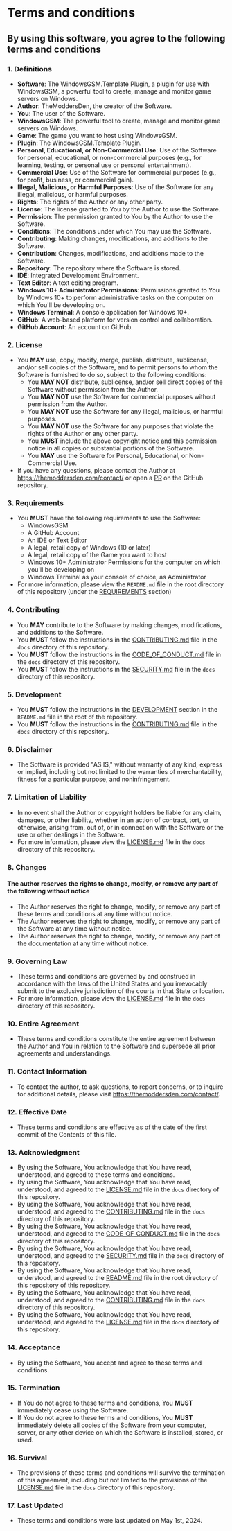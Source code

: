 # Terms and conditions

## By using this software, you agree to the following terms and conditions

### 1. Definitions

- **Software**: The WindowsGSM.Template Plugin, a plugin for use with WindowsGSM, a powerful tool to create, manage and monitor game servers on Windows.
- **Author**: TheModdersDen, the creator of the Software.
- **You**: The user of the Software.
- **WindowsGSM**: The powerful tool to create, manage and monitor game servers on Windows.
- **Game**: The game you want to host using WindowsGSM.
- **Plugin**: The WindowsGSM.Template Plugin.
- **Personal, Educational, or Non-Commercial Use**: Use of the Software for personal, educational, or non-commercial purposes (e.g., for learning, testing, or personal use or personal entertainment).
- **Commercial Use**: Use of the Software for commercial purposes (e.g., for profit, business, or commercial gain).
- **Illegal, Malicious, or Harmful Purposes**: Use of the Software for any illegal, malicious, or harmful purposes.
- **Rights**: The rights of the Author or any other party.
- **License**: The license granted to You by the Author to use the Software.
- **Permission**: The permission granted to You by the Author to use the Software.
- **Conditions**: The conditions under which You may use the Software.
- **Contributing**: Making changes, modifications, and additions to the Software.
- **Contribution**: Changes, modifications, and additions made to the Software.
- **Repository**: The repository where the Software is stored.
- **IDE**: Integrated Development Environment.
- **Text Editor**: A text editing program.
- **Windows 10+ Administrator Permissions**: Permissions granted to You by Windows 10+ to perform administrative tasks on the computer on which You'll be developing on.
- **Windows Terminal**: A console application for Windows 10+.
- **GitHub**: A web-based platform for version control and collaboration.
- **GitHub Account**: An account on GitHub.

### 2. License

- You **MAY** use, copy, modify, merge, publish, distribute, sublicense, and/or sell copies of the Software, and to permit persons to whom the Software is furnished to do so, subject to the following conditions:
  - You **MAY NOT** distribute, sublicense, and/or sell direct copies of the Software without permission from the Author.
  - You **MAY NOT** use the Software for commercial purposes without permission from the Author.
  - You **MAY NOT** use the Software for any illegal, malicious, or harmful purposes.
  - You **MAY NOT** use the Software for any purposes that violate the rights of the Author or any other party.
  - You **MUST** include the above copyright notice and this permission notice in all copies or substantial portions of the Software.
  - You **MAY** use the Software for Personal, Educational, or Non-Commercial Use.
- If you have any questions, please contact the Author at <https://themoddersden.com/contact/> or open a [PR](https://github.com/TheModdersDen/WindowsGSM.Template/issues/new) on the GitHub repository.

### 3. Requirements

- You **MUST** have the following requirements to use the Software:
  - WindowsGSM
  - A GitHub Account
  - An IDE or Text Editor
  - A legal, retail copy of Windows (10 or later)
  - A legal, retail copy of the Game you want to host
  - Windows 10+ Administrator Permissions for the computer on which you'll be developing on
  - Windows Terminal as your console of choice, as Administrator
- For more information, please view the `README.md` file in the root directory of this repository (under the [REQUIREMENTS](../README.md#requirements) section)

### 4. Contributing

- You **MAY** contribute to the Software by making changes, modifications, and additions to the Software.
- You **MUST** follow the instructions in the [CONTRIBUTING.md](./CONTRIBUTING.md) file in the `docs` directory of this repository.
- You **MUST** follow the instructions in the [CODE_OF_CONDUCT.md](./CODE_OF_CONDUCT.md) file in the `docs` directory of this repository.
- You **MUST** follow the instructions in the [SECURITY.md](./SECURITY.md) file in the `docs` directory of this repository.

### 5. Development

- You **MUST** follow the instructions in the [DEVELOPMENT](../README.md#development) section in the `README.md` file in the root of the repository.
- You **MUST** follow the instructions in the [CONTRIBUTING.md](./CONTRIBUTING.md) file in the `docs` directory of this repository.

### 6. Disclaimer

- The Software is provided "AS IS," without warranty of any kind, express or implied, including but not limited to the warranties of merchantability, fitness for a particular purpose, and noninfringement.

### 7. Limitation of Liability

- In no event shall the Author or copyright holders be liable for any claim, damages, or other liability, whether in an action of contract, tort, or otherwise, arising from, out of, or in connection with the Software or the use or other dealings in the Software.
- For more information, please view the [LICENSE.md](./LICENSE.md) file in the `docs` directory of this repository.

### 8. Changes

#### The author reserves the rights to change, modify, or remove any part of the following without notice

- The Author reserves the right to change, modify, or remove any part of these terms and conditions at any time without notice.
- The Author reserves the right to change, modify, or remove any part of the Software at any time without notice.
- The Author reserves the right to change, modify, or remove any part of the documentation at any time without notice.

### 9. Governing Law

- These terms and conditions are governed by and construed in accordance with the laws of the United States and you irrevocably submit to the exclusive jurisdiction of the courts in that State or location.
- For more information, please view the [LICENSE.md](./LICENSE.md) file in the `docs` directory of this repository.

### 10. Entire Agreement

- These terms and conditions constitute the entire agreement between the Author and You in relation to the Software and supersede all prior agreements and understandings.

### 11. Contact Information

- To contact the author, to ask questions, to report concerns, or to inquire for additional details, please visit <https://themoddersden.com/contact/>.

### 12. Effective Date

- These terms and conditions are effective as of the date of the first commit of the Contents of this file.

### 13. Acknowledgment

- By using the Software, You acknowledge that You have read, understood, and agreed to these terms and conditions.
- By using the Software, You acknowledge that You have read, understood, and agreed to the [LICENSE.md](./LICENSE.md) file in the `docs` directory of this repository.
- By using the Software, You acknowledge that You have read, understood, and agreed to the [CONTRIBUTING.md](./CONTRIBUTING.md) file in the `docs` directory of this repository.
- By using the Software, You acknowledge that You have read, understood, and agreed to the [CODE_OF_CONDUCT.md](./CODE_OF_CONDUCT.md) file in the `docs` directory of this repository.
- By using the Software, You acknowledge that You have read, understood, and agreed to the [SECURITY.md](./SECURITY.md) file in the `docs` directory of this repository.
- By using the Software, You acknowledge that You have read, understood, and agreed to the [README.md](../README.md) file in the root directory of this repository of this repository.
- By using the Software, You acknowledge that You have read, understood, and agreed to the [CONTRIBUTING.md](./CONTRIBUTING.md) file in the `docs` directory of this repository.
- By using the Software, You acknowledge that You have read, understood, and agreed to the [LICENSE.md](./LICENSE.md) file in the `docs` directory of this repository.

### 14. Acceptance

- By using the Software, You accept and agree to these terms and conditions.

### 15. Termination

- If You do not agree to these terms and conditions, You **MUST** immediately cease using the Software.
- If You do not agree to these terms and conditions, You **MUST** immediately delete all copies of the Software from your computer, server, or any other device on which the Software is installed, stored, or used.

### 16. Survival

- The provisions of these terms and conditions will survive the termination of this agreement, including but not limited to the provisions of the [LICENSE.md](./LICENSE.md) file in the `docs` directory of this repository.

### 17. Last Updated

- These terms and conditions were last updated on May 1st, 2024.
